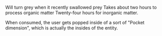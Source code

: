 Will turn grey when it recently swallowed prey
Takes about two hours to process organic matter
Twenty-four hours for inorganic matter.

When consumed, the user gets popped inside of a sort of "Pocket dimension", which is actually the insides of the entity.